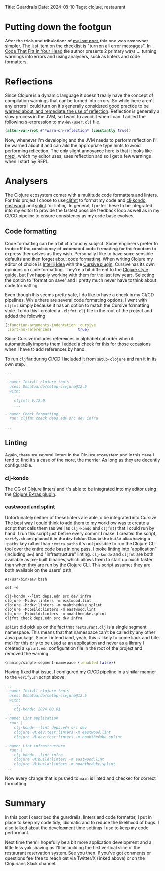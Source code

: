 Title: Guardrails
Date: 2024-08-10
Tags: clojure, restaurant

# Putting down the footgun

After the trials and tribulations of [my last post](6-months-1-line-of-code.html), this one was somewhat simpler. The
last item on the checklist is "turn on all error messages". In
[Code That Fits in Your Head](https://www.oreilly.com/library/view/code-that-fits/9780137464302/) the author presents
2 primary ways ... turning warnings into errors and using analysers, such as linters and code formatters.

# Reflections

Since Clojure is a dynamic language it doesn't really have the concept of compilation warnings that can be turned into
errors. So while there aren't any errors I could turn on it's generally considered good practice to be [warned about,
and remediate, the use of reflection](https://cuddly-octo-palm-tree.com/posts/2022-02-20-opt-clj-6/). Reflection is
generally a slow process in the JVM, so I want to avoid it when I can. I added the following s-expression to my
`dev/user.clj` file.

```clojure
(alter-var-root #'*warn-on-reflection* (constantly true))
```

Now, whenever I'm developing and the JVM needs to perform reflection I'll be warned about it and can add the appropriate
type hints to avoid performing reflection. The only slight annoyance here is that it looks like
[nrepl](https://github.com/nrepl/nREPL), which my editor uses, uses reflection and so I get a few warnings when I start
my REPL.

# Analysers

The Clojure ecosystem comes with a multitude code formatters and linters. For this project I chose to use
[cljfmt](https://github.com/weavejester/cljfmt) to format my code and
[clj-kondo](https://github.com/clj-kondo/clj-kondo), [eastwood](https://github.com/jonase/eastwood) and
[splint](https://github.com/noahtheduke/splint) for linting. In general, I prefer these to be integrated into my editor
to provide the fastest possible feedback loop as well as in my CI/CD pipeline to ensure consistency as my code base
evolves. 

## Code formatting

Code formatting can be a bit of a touchy subject. Some engineers prefer to trade off the consistency of automated code
formatting for the freedom to express themselves as they wish. Personally I like to have some sensible defaults and then
forget about code formatting. When writing Clojure my editor of choice is
[Intellij Idea](https://www.jetbrains.com/idea/) with the [Cursive plugin](https://cursive-ide.com/). Cursive has its
own opinions on code formatting. They're a bit different to the [Clojure style guide](https://guide.clojure.style/), but
I've happily working with them for the last few years. Selecting the option to "format on save" and I pretty much never
have to think about code formatting.

Even though this seems pretty safe, I do like to have a check in my CI/CD pipelines. While there are several code
formatting options, I went with `cljfmt` simply because it has an option to match the Cursive formatting style. To do
this I created a `.cljfmt.clj` file in the root of the project and added the following

```clojure
{:function-arguments-indentation :cursive
 :sort-ns-references?            true}
```

Since Cursive includes references in alphabetical order when it automatically imports them I added a check for this for
those occasions when I have to add references by hand.

To run `cljfmt` during CI/CD I included it from `setup-clojure` and ran it in its own step.

```yaml
...

- name: Install clojure tools
  uses: DeLaGuardo/setup-clojure@12.5
  with:
    ...
    cljfmt: 0.12.0
    ...

- name: Check formatting
  run: cljfmt check deps.edn src dev infra

...
```

## Linting

Again, there are several linters in the Clojure ecosystem and in this case I tend to find it's a case of the more, the
merrier. As long as they are decently configurable.

### clj-kondo

The OG of Clojure linters and it's able to be integrated into my editor using the
[Clojure Extras plugin](https://github.com/brcosta/clj-extras-plugin).

### eastwood and splint

Unfortunately neither of these linters are able to be integrated into Cursive. The best way I could think to add them
to my workflow was to create a script that calls them (as well as `clj-kondo` and `cljfmt`) that I could run by hand. I
run this script just before every commit I make. I created the script, `verify.sh` and placed it in the `dev` folder.
Due to the `build` alias having a `:paths` key rather than `:extra-paths` it's not possible to run the Clojure CLI tool
over the entire code base in one pass. I broke linting into "application" (including `dev`) and "infrastructure"
linting. `clj-kondo` and `cljfmt` are both available as pre-built binaries, which allows them to start up much faster
than when they are run by the Clojure CLI. This script assumes they are both available on the users' path.

```shell
#!/usr/bin/env bash

set -e

clj-kondo --lint deps.edn src dev infra
clojure -M:dev:linters -m eastwood.lint
clojure -M:dev:linters -m noahtheduke.splint
clojure -M:build:linters -m eastwood.lint
clojure -M:build:linters -m noahtheduke.splint
cljfmt check deps.edn src dev infra
```

`splint` did pick up on the fact that `restaurant.clj` is a single segment namespace. This means that that namespace
can't be called by any other Java package. Since I intend (and, yeah, this is likely to come back and bite me) for this
only to be used as an application and never as a library I created a `splint.edn` configuration file in the root of the
project and removed the warning.

```clojure
{naming/single-segment-namespace {:enabled false}}
```

Having fixed that issue, I configured my CI/CD pipeline in a similar manner to the `verify.sh` script above.

```yaml
...
- name: Install clojure tools
  uses: DeLaGuardo/setup-clojure@12.5
  with:
    ...
    clj-kondo: 2024.08.01
...
- name: Lint application
  run: |
    clj-kondo --lint deps.edn src dev
    clojure -M:dev:test:linters -m eastwood.lint
    clojure -M:dev:test:linters -m noahtheduke.splint

- name: Lint infrastructure
  run: |
    clj-kondo --lint infra
    clojure -M:build:linters -m eastwood.lint
    clojure -M:build:linters -m noahtheduke.splint
...
```

Now every change that is pushed to `main` is linted and checked for correct formatting.

# Summary

In this post I described the guardrails, linters and code formatter, I put in place to keep my code tidy, idiomatic and
to reduce the likelihood of bugs. I also talked about the development time settings I use to keep my code performant.

Next time there'll hopefully be a bit more application development and a little less yak shaving as I'll be building the
first vertical slice of the restaurant reservation system. See you then. If you've got comments or questions feel free
to reach out via Twitter/X (linked above) or on the Clojurians Slack channel.
